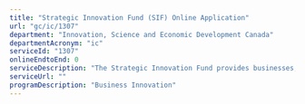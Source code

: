 ```yaml
---
title: "Strategic Innovation Fund (SIF) Online Application"
url: "gc/ic/1307"
department: "Innovation, Science and Economic Development Canada"
departmentAcronym: "ic"
serviceId: "1307"
onlineEndtoEnd: 0
serviceDescription: "The Strategic Innovation Fund provides businesses, educational institutions and non-profit organizations with repayable contributions and non-repayable contributions to facilitate the development of innovative or growth-oriented initiatives in industrial and technology sectors."
serviceUrl: ""
programDescription: "Business Innovation"
---
```

